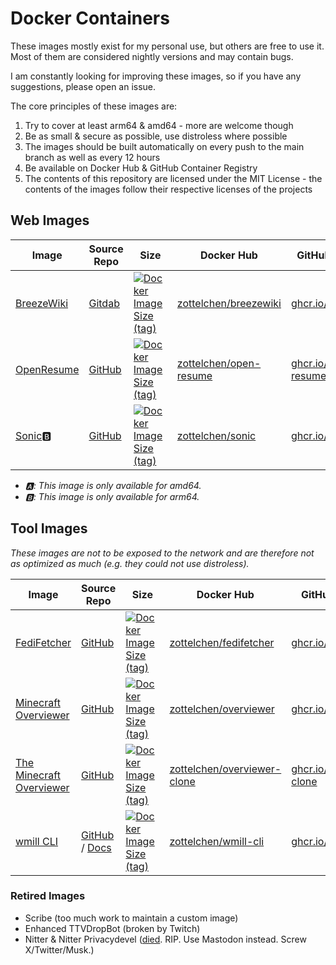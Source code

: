 # Docker Containers

These images mostly exist for my personal use, but others are free to use it. Most of them are considered nightly versions and may contain bugs.

I am constantly looking for improving these images, so if you have any suggestions, please open an issue.

The core principles of these images are:

1. Try to cover at least arm64 & amd64 - more are welcome though
2. Be as small & secure as possible, use distroless where possible
3. The images should be built automatically on every push to the main branch as well as every 12 hours
4. Be available on Docker Hub & GitHub Container Registry
5. The contents of this repository are licensed under the MIT License - the contents of the images follow their respective licenses of the projects

## Web Images

| Image                               | Source Repo                                       | Size                                                                                                                                                                              | Docker Hub                                                                | GitHub Container Registry                                                                                    |
| ----------------------------------- | ------------------------------------------------- | --------------------------------------------------------------------------------------------------------------------------------------------------------------------------------- | ------------------------------------------------------------------------- | ------------------------------------------------------------------------------------------------------------ |
| [BreezeWiki](breezewiki/README.md)  | [Gitdab](https://gitdab.com/cadence/breezewiki)   | [![Docker Image Size (tag)](https://img.shields.io/docker/image-size/zottelchen/breezewiki/latest?logo=docker&label=%E2%80%8B)](https://hub.docker.com/r/zottelchen/breezewiki)   | [zottelchen/breezewiki](https://hub.docker.com/r/zottelchen/breezewiki)   | [ghcr.io/zottelchen/breezewiki](https://github.com/users/Zottelchen/packages/container/package/breezewiki)   |
| [OpenResume](open-resume/README.md) | [GitHub](https://github.com/xitanggg/open-resume) | [![Docker Image Size (tag)](https://img.shields.io/docker/image-size/zottelchen/open-resume/latest?logo=docker&label=%E2%80%8B)](https://hub.docker.com/r/zottelchen/open-resume) | [zottelchen/open-resume](https://hub.docker.com/r/zottelchen/open-resume) | [ghcr.io/zottelchen/open-resume](https://github.com/users/Zottelchen/packages/container/package/open-resume) |
| [Sonic](sonic/README.md)🅱           | [GitHub](https://github.com/valeriansaliou/sonic) | [![Docker Image Size (tag)](https://img.shields.io/docker/image-size/zottelchen/sonic/latest?logo=docker&label=%E2%80%8B)](https://hub.docker.com/r/zottelchen/sonic)             | [zottelchen/sonic](https://hub.docker.com/r/zottelchen/sonic)             | [ghcr.io/zottelchen/sonic](https://github.com/users/Zottelchen/packages/container/package/sonic)             |

- _🅰: This image is only available for amd64._
- _🅱: This image is only available for arm64._

## Tool Images

_These images are not to be exposed to the network and are therefore not as optimized as much (e.g. they could not use distroless)._

| Image                                                  | Source Repo                                                                                              | Size                                                                                                                                                                                        | Docker Hub                                                                          | GitHub Container Registry                                                                                              |
| ------------------------------------------------------ | -------------------------------------------------------------------------------------------------------- | ------------------------------------------------------------------------------------------------------------------------------------------------------------------------------------------- | ----------------------------------------------------------------------------------- | ---------------------------------------------------------------------------------------------------------------------- |
| [FediFetcher](fedifetcher/README.md)                   | [GitHub](https://github.com/nanos/FediFetcher)                                                           | [![Docker Image Size (tag)](https://img.shields.io/docker/image-size/zottelchen/fedifetcher/latest?logo=docker&label=%E2%80%8B)](https://hub.docker.com/r/zottelchen/fedifetcher)           | [zottelchen/fedifetcher](https://hub.docker.com/r/zottelchen/fedifetcher)           | [ghcr.io/zottelchen/fedifetcher](https://github.com/users/Zottelchen/packages/container/package/fedifetcher)           |
| [Minecraft Overviewer](overviewer/README.md)           | [GitHub](https://github.com/overviewer/Minecraft-Overviewer)                                             | [![Docker Image Size (tag)](https://img.shields.io/docker/image-size/zottelchen/overviewer/latest?logo=docker&label=%E2%80%8B)](https://hub.docker.com/r/zottelchen/overviewer)             | [zottelchen/overviewer](https://hub.docker.com/r/zottelchen/overviewer)             | [ghcr.io/zottelchen/overviewer](https://github.com/users/Zottelchen/packages/container/package/overviewer)             |
| [The Minecraft Overviewer](overviewer-clone/README.md) | [GitHub](https://github.com/GregoryAM-SP/The-Minecraft-Overviewer)                                       | [![Docker Image Size (tag)](https://img.shields.io/docker/image-size/zottelchen/overviewer-clone/latest?logo=docker&label=%E2%80%8B)](https://hub.docker.com/r/zottelchen/overviewer-clone) | [zottelchen/overviewer-clone](https://hub.docker.com/r/zottelchen/overviewer-clone) | [ghcr.io/zottelchen/overviewer-clone](https://github.com/users/Zottelchen/packages/container/package/overviewer-clone) |
| [wmill CLI](wmill-cli/README.md)                       | [GitHub](https://github.com/windmill-labs/windmill) / [Docs](https://www.windmill.dev/docs/advanced/cli) | [![Docker Image Size (tag)](https://img.shields.io/docker/image-size/zottelchen/wmill-cli/latest?logo=docker&label=%E2%80%8B)](https://hub.docker.com/r/zottelchen/wmill-cli)               | [zottelchen/wmill-cli](https://hub.docker.com/r/zottelchen/wmill-cli)               | [ghcr.io/zottelchen/wmill-cli](https://github.com/users/Zottelchen/packages/container/package/wmill-cli)               |

### Retired Images

- Scribe (too much work to maintain a custom image)
- Enhanced TTVDropBot (broken by Twitch)
- Nitter & Nitter Privacydevel ([died](https://github.com/zedeus/nitter/issues/1155#issuecomment-1913361757). RIP. Use Mastodon instead. Screw X/Twitter/Musk.)
